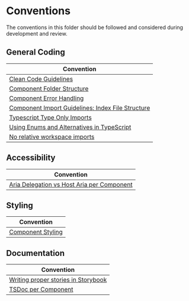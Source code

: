 # Conventions

The conventions in this folder should be followed and considered during development and review.

## General Coding

| Convention |
| -------- |
| [Clean Code Guidelines](https://github.com/momentum-design/momentum-design/blob/main/packages/components/conventions/clean-code-guidelines.md)  |
| [Component Folder Structure](https://github.com/momentum-design/momentum-design/blob/main/packages/components/conventions/component-code-structure.md)  |
| [Component Error Handling](https://github.com/momentum-design/momentum-design/blob/main/packages/components/conventions/component-error-handling.md)  |
| [Component Import Guidelines: Index File Structure](https://github.com/momentum-design/momentum-design/blob/main/packages/components/conventions/component-import.md)  |
| [Typescript Type Only Imports](https://github.com/momentum-design/momentum-design/blob/main/packages/components/conventions/typescript-type-only-imports.md)  |
| [Using Enums and Alternatives in TypeScript](https://github.com/momentum-design/momentum-design/blob/main/packages/components/conventions/constants-and-enums.md)  |
| [No relative workspace imports](https://github.com/momentum-design/momentum-design/blob/main/packages/components/conventions/no-relative-imports-workspace.md)  |

## Accessibility

| Convention |
| -------- |
| [Aria Delegation vs Host Aria per Component](https://github.com/momentum-design/momentum-design/blob/main/packages/components/conventions/component-aria-delegation.md)  |

## Styling

| Convention |
| -------- |
| [Component Styling](https://github.com/momentum-design/momentum-design/blob/main/packages/components/conventions/component-styling.md)  |

## Documentation

| Convention |
| -------- |
| [Writing proper stories in Storybook](https://github.com/momentum-design/momentum-design/blob/main/packages/components/conventions/component-storybook.md)  |
| [TSDoc per Component](https://github.com/momentum-design/momentum-design/blob/main/packages/components/conventions/component-tsdoc.md)  |
